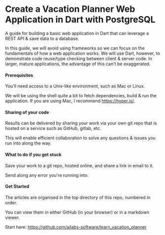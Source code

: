# Create a Vacation Planner Web Application in Dart with PostgreSQL
A guide for building a basic web application in Dart that can leverage a REST API & save data to a database.

In this guide, we will avoid using frameworks so we can focus on the fundamentals of how a web application works. We will use Dart, however, to demonstrate code reuse/type checking between client & server code. In larger, mature applications, the advantage of this can't be exaggerated.

#### Prerequisites

You'll need access to a Unix-like environment, such as Mac or Linux.

We will be using the shell quite a bit to fetch dependencies, build & run the application. If you are using Mac, I recommend https://hyper.is/.

#### Sharing of your code

Results can be delivered by sharing your work via your own git repo that is hosted on a service such as GitHub, gitlab, etc.

This will enable efficient collaboration to solve any questions & issues you run into along the way.

#### What to do if you get stuck

Save your work to a git repo, hosted online, and share a link in email to it.

Send along any error you're running into.



#### Get Started

The articles are organised in the top directory of this repo, numbered in order.

You can view them in either GitHub (in your browser) or in a markdown viewer.

Start here: https://github.com/ailabs-software/learn_vacation_planner


